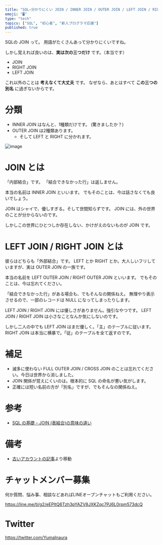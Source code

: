 ```yaml
---
title: "SQL—分かりにくい JOIN / INNER JOIN / OUTER JOIN / LEFT JOIN / RIGHT JOIN の違い"
emoji: "🖥"
type: "tech"
topics: ["SQL", "初心者", "新人プログラマ応援"]
published: true
---
```


SQLの JOIN って。
用語がたくさんあって分かりにくいですね。

しかし覚えれば良いのは、**実は次の三つだけ** です。（本当です）

- JOIN 
- RIGHT JOIN
- LEFT JOIN

これ以外のことは **考えなくて大丈夫** です。
なぜなら、あとはすべて **この三つの別名** に過ぎないからです。 

# 分類

- INNER JOIN はなんと、1種類だけです。 (驚きましたか？)
- OUTER JOIN は2種類あります。
  - そして LEFT と RIGHT に分かれます。

![image](https://qiita-image-store.s3.amazonaws.com/0/90607/843b5fd0-3932-ffc9-cfef-8884dca71f28.png)


# JOIN とは

「内部結合」です。
「結合できなかった行」は返しません。

本当の名前は INNER JOIN といいます。
でもそのことは、今は話さなくても良いでしょう。

JOIN はシャイで、優しすぎる。そして世間知らずです。
JOIN には、外の世界のことが分からないのです。

しかしこの世界にひとつしか存在しない、かけがえのないものが JOIN です。

# LEFT JOIN / RIGHT JOIN とは

彼らはどちらも「外部結合」です。
LEFT とか RIGHT とか。大人しいフリしていますが、実は OUTER JOIN の一族です。

本当の名前を LEFT OUTER JOIN / RIGHT OUTER JOIN といいます。
でもそのことは、今は忘れてください。

「結合できなかった行」がある場合も、でもそんなの関係ねえ。
無理やり表示させるので、一部のレコードは NULL になってしまったりします。

LEFT JOIN / RIGHT JOIN には優しさがありません。強引なやつです。
LEFT JOIN / RIGHT JOIN は小さなことなんか気にしないのです。

しかし二人の中でも LEFT JOIN はまだ優しく。「主」のテーブルに従います。
RIGHT JOIN は本当に横暴で。「従」のテーブルを全て返すのです。

# 補足

- 滅多に使わない FULL OUTER JOIN / CROSS JOIN のことは忘れてください。今日は世界から消しました。
- JOIN 関係が覚えにくいのは。根本的に SQL の命名が悪い気がします。
- 正確には短い名前の方が「別名」ですが、でもそんなの関係ねえ。


# 参考

- [SQL の基礎 – JOIN (表結合)の意味の違い](http://www.ecoop.net/memo/archives/2007-11-14-1.html)

# 備考

- [古いアカウントの記事](https://qiita.com/Yinaura/items/3ab6fc49ae55f52e2d55)より移動








<!-- Update From Qiita API -->

# チャットメンバー募集


何か質問、悩み事、相談などあればLINEオープンチャットもご利用ください。

https://line.me/ti/g2/eEPltQ6Tzh3pYAZV8JXKZqc7PJ6L0rpm573dcQ





# Twitter


https://twitter.com/YumaInaura


<!-- Update From Qiita API -->


